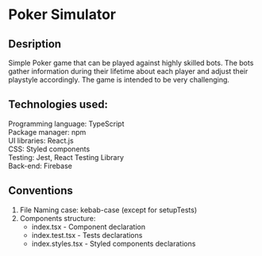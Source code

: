 # Poker Simulator

## Desription

Simple Poker game that can be played against highly skilled bots. The bots gather information during their lifetime about each player and adjust their playstyle accordingly. The game is intended to be very challenging.

## Technologies used:

Programming language: TypeScript \
Package manager: npm \
UI libraries: React.js \
CSS: Styled components \
Testing: Jest, React Testing Library \
Back-end: Firebase

## Conventions

1. File Naming case: kebab-case (except for setupTests)
2. Components structure:
   - index.tsx - Component declaration
   - index.test.tsx - Tests declarations
   - index.styles.tsx - Styled components declarations
